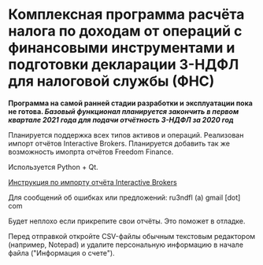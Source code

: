 # Комплексная программа расчёта налога по доходам от операций с финансовыми инструментами и подготовки декларации 3-НДФЛ для налоговой службы (ФНС)

**Программа на самой ранней стадии разработки и эксплуатации пока не готова. _Базовый функционал планируется закончить в первом квартале 2021 года для подачи отчётность 3-НДФЛ за 2020 год_**

Планируется поддержка всех типов активов и операций.
Реализован импорт отчётов Interactive Brokers. Планируется добавить так же возможность имопрта отчётов Freedom Finance.

Используется Python + Qt.

[Инструкция по импорту отчёта Interactive Brokers](./doc/import-ib-report.md)

Для сообщений об ошибках или предложений: ru3ndfl (а) gmail [dot] com

Будет неплохо если прикрепите свои отчёты. Это поможет в отладке.

Перед отправкой откройте CSV-файлы обычным текстовым редактором (например, Notepad) и удалите персональную информацию в начале файла ("Информация о счете").

